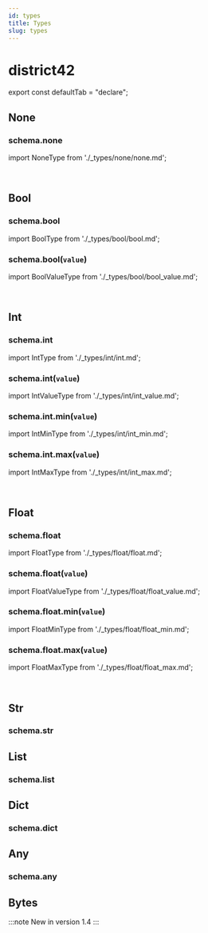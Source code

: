 ```yaml
---
id: types
title: Types
slug: types
---
```

# district42

export const defaultTab = "declare";

## None

### schema.none

import NoneType from './_types/none/none.md';

<NoneType defaultTab={defaultTab} />

<br />

## Bool

### schema.bool

import BoolType from './_types/bool/bool.md';

<BoolType defaultTab={defaultTab} />

### schema.bool(`value`)

import BoolValueType from './_types/bool/bool_value.md';

<BoolValueType defaultTab={defaultTab} />

<br />

## Int

### schema.int

import IntType from './_types/int/int.md';

<IntType defaultTab={defaultTab} />

### schema.int(`value`)

import IntValueType from './_types/int/int_value.md';

<IntValueType defaultTab={defaultTab} />

### schema.int.min(`value`)

import IntMinType from './_types/int/int_min.md';

<IntMinType defaultTab={defaultTab} />

### schema.int.max(`value`)

import IntMaxType from './_types/int/int_max.md';

<IntMaxType defaultTab={defaultTab} />

<br />

## Float

### schema.float

import FloatType from './_types/float/float.md';

<FloatType defaultTab={defaultTab} />

### schema.float(`value`)

import FloatValueType from './_types/float/float_value.md';

<FloatValueType defaultTab={defaultTab} />

### schema.float.min(`value`)

import FloatMinType from './_types/float/float_min.md';

<FloatMinType defaultTab={defaultTab} />

### schema.float.max(`value`)

import FloatMaxType from './_types/float/float_max.md';

<FloatMaxType defaultTab={defaultTab} />

<br />

## Str

### schema.str

## List

### schema.list

## Dict

### schema.dict

## Any

### schema.any

## Bytes

:::note
New in version 1.4
:::
